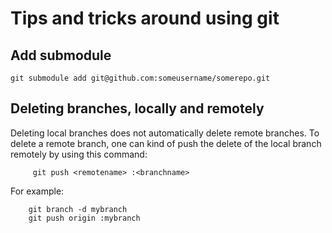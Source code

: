# Tips and tricks around using git

## Add submodule
    git submodule add git@github.com:someusername/somerepo.git

## Deleting branches, locally and remotely
Deleting local branches does not automatically delete remote branches.
To delete a remote branch, one can kind of push the delete of the local branch
remotely by using this command:

         git push <remotename> :<branchname>

For example:

        git branch -d mybranch
        git push origin :mybranch


